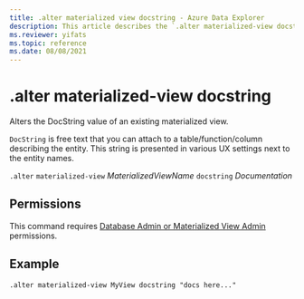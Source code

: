 ```yaml
---
title: .alter materialized view docstring - Azure Data Explorer
description: This article describes the `.alter materialized-view docstring` command in Azure Data Explorer.
ms.reviewer: yifats
ms.topic: reference
ms.date: 08/08/2021
---
```

# .alter materialized-view docstring

Alters the DocString value of an existing materialized view.

`DocString` is free text that you can attach to a table/function/column describing the entity. This string is presented in various UX settings next to the entity names.

`.alter` `materialized-view` *MaterializedViewName* `docstring` *Documentation*

## Permissions

This command requires [Database Admin or Materialized View Admin](../access-control/role-based-access-control.md) permissions.

## Example

```kusto
.alter materialized-view MyView docstring "docs here..."
```
